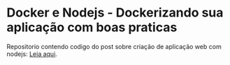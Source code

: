 # Docker e Nodejs - Dockerizando sua aplicação com boas praticas

Repositorio contendo codigo do post sobre criação de aplicação web com nodejs:
[Leia aqui](https://dev.to/tuliocalil/docker-e-nodejs-dockerizando-sua-aplicacao-com-boas-praticas-4oj).
